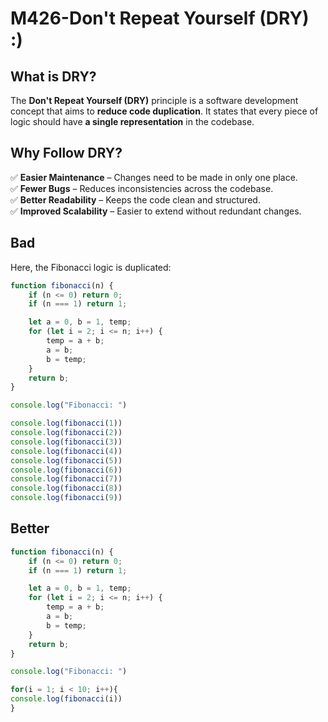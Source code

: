 # M426-Don't Repeat Yourself (DRY) :)


## **What is DRY?**
The **Don't Repeat Yourself (DRY)** principle is a software development concept that aims to **reduce code duplication**. It states that every piece of logic should have **a single representation** in the codebase.

## **Why Follow DRY?**
✅ **Easier Maintenance** – Changes need to be made in only one place.  
✅ **Fewer Bugs** – Reduces inconsistencies across the codebase.  
✅ **Better Readability** – Keeps the code clean and structured.  
✅ **Improved Scalability** – Easier to extend without redundant changes.  

## **Bad**
Here, the Fibonacci logic is duplicated:

```js
function fibonacci(n) {
    if (n <= 0) return 0;
    if (n === 1) return 1;

    let a = 0, b = 1, temp;
    for (let i = 2; i <= n; i++) {
        temp = a + b;
        a = b;
        b = temp;
    }
    return b;
}

console.log("Fibonacci: ")

console.log(fibonacci(1))
console.log(fibonacci(2))
console.log(fibonacci(3))
console.log(fibonacci(4))
console.log(fibonacci(5))
console.log(fibonacci(6))
console.log(fibonacci(7))
console.log(fibonacci(8))
console.log(fibonacci(9))
```

## **Better**

```js
function fibonacci(n) {
    if (n <= 0) return 0;
    if (n === 1) return 1;

    let a = 0, b = 1, temp;
    for (let i = 2; i <= n; i++) {
        temp = a + b;
        a = b;
        b = temp;
    }
    return b;
}

console.log("Fibonacci: ")

for(i = 1; i < 10; i++){
console.log(fibonacci(i))
}
```